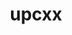 ---
title: "upcxx"
layout: cache
categories: [package, develop]
meta: {"compilers": ["gcc@=11.4.0", "gcc@=9.4.0", "oneapi@=2024.2.1"], "num_specs": 55, "num_specs_by_stack": {"e4s": 17, "e4s-neoverse-v2": 6, "e4s-neoverse_v1": 3, "e4s-oneapi": 14, "e4s-power": 1, "e4s-rocm-external": 14, "root": 55}, "oss": ["ubuntu20.04", "ubuntu22.04"], "platforms": ["linux"], "stacks": ["e4s", "e4s-neoverse-v2", "e4s-neoverse_v1", "e4s-oneapi", "e4s-power", "e4s-rocm-external", "root"], "targets": ["neoverse_v1", "neoverse_v2", "ppc64le", "x86_64_v3"], "versions": ["2023.9.0"]}
spec_details: [{"compiler": "gcc@=11.4.0", "hash": "2dq7aokzuxlpc3ahpohuugf24mnwu2lr", "os": "ubuntu22.04", "platform": "linux", "size": "-", "stacks": ["e4s-neoverse_v1", "root"], "target": "neoverse_v1", "variants": ["build_system=generic", "cross=none", "~cuda", "+gasnet", "~level_zero", "+mpi", "patches=89a2eeb", "~rocm"], "versions": ["2023.9.0"]}, {"compiler": "gcc@=11.4.0", "hash": "3rfw6wljr44nk5rt5su4dcjuom43i2ca", "os": "ubuntu22.04", "platform": "linux", "size": "-", "stacks": ["e4s-neoverse-v2", "root"], "target": "neoverse_v2", "variants": ["build_system=generic", "cross=none", "~cuda", "+gasnet", "~level_zero", "+mpi", "patches=89a2eeb", "~rocm"], "versions": ["2023.9.0"]}, {"compiler": "gcc@=11.4.0", "hash": "4wywezvdz5xnkiaetq3kewjnq3o7lqvi", "os": "ubuntu22.04", "platform": "linux", "size": "-", "stacks": ["e4s-rocm-external", "root"], "target": "x86_64_v3", "variants": ["amdgpu_target=gfx90a", "build_system=generic", "cross=none", "~cuda", "+gasnet", "~level_zero", "+mpi", "patches=89a2eeb", "+rocm"], "versions": ["2023.9.0"]}, {"compiler": "gcc@=11.4.0", "hash": "52lcb5hs3qrd675es3csg72brzuv65kk", "os": "ubuntu22.04", "platform": "linux", "size": "-", "stacks": ["e4s", "root"], "target": "x86_64_v3", "variants": ["amdgpu_target=gfx90a", "build_system=generic", "cross=none", "~cuda", "+gasnet", "~level_zero", "+mpi", "patches=89a2eeb", "+rocm"], "versions": ["2023.9.0"]}, {"compiler": "gcc@=11.4.0", "hash": "572quxuvhadp25xiqlsjj65x5hso3lrx", "os": "ubuntu22.04", "platform": "linux", "size": "-", "stacks": ["e4s", "root"], "target": "x86_64_v3", "variants": ["amdgpu_target=gfx90a", "build_system=generic", "cross=none", "~cuda", "+gasnet", "~level_zero", "+mpi", "patches=89a2eeb", "+rocm"], "versions": ["2023.9.0"]}, {"compiler": "oneapi@=2024.2.1", "hash": "5kzjafcgarlgkevgj62ggn6jia2esoox", "os": "ubuntu22.04", "platform": "linux", "size": "-", "stacks": ["e4s-oneapi", "root"], "target": "x86_64_v3", "variants": ["build_system=generic", "cross=none", "~cuda", "+gasnet", "~level_zero", "+mpi", "patches=89a2eeb", "~rocm"], "versions": ["2023.9.0"]}, {"compiler": "gcc@=11.4.0", "hash": "62zhc2r4hk4nphduetqegerdnnbuewhp", "os": "ubuntu22.04", "platform": "linux", "size": "-", "stacks": ["e4s", "root"], "target": "x86_64_v3", "variants": ["build_system=generic", "cross=none", "~cuda", "+gasnet", "~level_zero", "+mpi", "patches=89a2eeb", "~rocm"], "versions": ["2023.9.0"]}, {"compiler": "gcc@=11.4.0", "hash": "6ehdpprqn77mdyvnfltcets6uiu3sm4c", "os": "ubuntu22.04", "platform": "linux", "size": "-", "stacks": ["e4s-neoverse-v2", "root"], "target": "neoverse_v2", "variants": ["build_system=generic", "cross=none", "~cuda", "+gasnet", "~level_zero", "+mpi", "patches=89a2eeb", "~rocm"], "versions": ["2023.9.0"]}, {"compiler": "gcc@=11.4.0", "hash": "6njy6riosznxjickyxbqe4gbhfpzyy27", "os": "ubuntu22.04", "platform": "linux", "size": "-", "stacks": ["e4s-rocm-external", "root"], "target": "x86_64_v3", "variants": ["amdgpu_target=gfx908", "build_system=generic", "cross=none", "~cuda", "+gasnet", "~level_zero", "+mpi", "patches=89a2eeb", "+rocm"], "versions": ["2023.9.0"]}, {"compiler": "gcc@=11.4.0", "hash": "7khiz5dbj4rv2temhhqnrlcgbrnhlmer", "os": "ubuntu22.04", "platform": "linux", "size": "-", "stacks": ["e4s-rocm-external", "root"], "target": "x86_64_v3", "variants": ["amdgpu_target=gfx90a", "build_system=generic", "cross=none", "~cuda", "+gasnet", "~level_zero", "+mpi", "patches=89a2eeb", "+rocm"], "versions": ["2023.9.0"]}, {"compiler": "oneapi@=2024.2.1", "hash": "aoqgmtpcd7j7kt4z4mx5iv254n3qyngo", "os": "ubuntu22.04", "platform": "linux", "size": "-", "stacks": ["e4s-oneapi", "root"], "target": "x86_64_v3", "variants": ["build_system=generic", "cross=none", "~cuda", "+gasnet", "+level_zero", "+mpi", "patches=89a2eeb", "~rocm"], "versions": ["2023.9.0"]}, {"compiler": "oneapi@=2024.2.1", "hash": "aqh5n2b5c2vng36uuu3m43mun7bylj6c", "os": "ubuntu22.04", "platform": "linux", "size": "-", "stacks": ["e4s-oneapi", "root"], "target": "x86_64_v3", "variants": ["build_system=generic", "cross=none", "~cuda", "+gasnet", "~level_zero", "+mpi", "patches=89a2eeb", "~rocm"], "versions": ["2023.9.0"]}, {"compiler": "oneapi@=2024.2.1", "hash": "boybriuxabbqzg5pf2zfwp772picfal4", "os": "ubuntu22.04", "platform": "linux", "size": "-", "stacks": ["e4s-oneapi", "root"], "target": "x86_64_v3", "variants": ["build_system=generic", "cross=none", "~cuda", "+gasnet", "+level_zero", "+mpi", "patches=89a2eeb", "~rocm"], "versions": ["2023.9.0"]}, {"compiler": "gcc@=11.4.0", "hash": "bzky2llkhrfcmhcvl6r76ynvr4livzmg", "os": "ubuntu22.04", "platform": "linux", "size": "-", "stacks": ["e4s-neoverse-v2", "root"], "target": "neoverse_v2", "variants": ["build_system=generic", "cross=none", "~cuda", "+gasnet", "~level_zero", "+mpi", "patches=89a2eeb", "~rocm"], "versions": ["2023.9.0"]}, {"compiler": "gcc@=11.4.0", "hash": "caelhhveebzsdp3cid5z4ah5xiqcp7mw", "os": "ubuntu22.04", "platform": "linux", "size": "-", "stacks": ["e4s", "root"], "target": "x86_64_v3", "variants": ["amdgpu_target=gfx90a", "build_system=generic", "cross=none", "~cuda", "+gasnet", "~level_zero", "+mpi", "patches=89a2eeb", "+rocm"], "versions": ["2023.9.0"]}, {"compiler": "gcc@=11.4.0", "hash": "cxjrthju3ix44s4r7mke7i2eaypbqpfj", "os": "ubuntu22.04", "platform": "linux", "size": "-", "stacks": ["e4s-neoverse_v1", "root"], "target": "neoverse_v1", "variants": ["build_system=generic", "cross=none", "~cuda", "+gasnet", "~level_zero", "+mpi", "patches=89a2eeb", "~rocm"], "versions": ["2023.9.0"]}, {"compiler": "gcc@=11.4.0", "hash": "dleytpgevjviaecixlnhvnzezuk6j5al", "os": "ubuntu22.04", "platform": "linux", "size": "-", "stacks": ["e4s-rocm-external", "root"], "target": "x86_64_v3", "variants": ["amdgpu_target=gfx908", "build_system=generic", "cross=none", "~cuda", "+gasnet", "~level_zero", "+mpi", "patches=89a2eeb", "+rocm"], "versions": ["2023.9.0"]}, {"compiler": "oneapi@=2024.2.1", "hash": "dpq5euebxrcbmhcti3vl5rdoal3q5gp6", "os": "ubuntu22.04", "platform": "linux", "size": "-", "stacks": ["e4s-oneapi", "root"], "target": "x86_64_v3", "variants": ["build_system=generic", "cross=none", "~cuda", "+gasnet", "+level_zero", "+mpi", "patches=89a2eeb", "~rocm"], "versions": ["2023.9.0"]}, {"compiler": "oneapi@=2024.2.1", "hash": "e3wukriztfisupiacxycjrvrvycidr6i", "os": "ubuntu22.04", "platform": "linux", "size": "-", "stacks": ["e4s-oneapi", "root"], "target": "x86_64_v3", "variants": ["build_system=generic", "cross=none", "~cuda", "+gasnet", "+level_zero", "+mpi", "patches=89a2eeb", "~rocm"], "versions": ["2023.9.0"]}, {"compiler": "oneapi@=2024.2.1", "hash": "f2uwqhuhc72cguok23mkweejiwbhhzy5", "os": "ubuntu22.04", "platform": "linux", "size": "-", "stacks": ["e4s-oneapi", "root"], "target": "x86_64_v3", "variants": ["build_system=generic", "cross=none", "~cuda", "+gasnet", "~level_zero", "+mpi", "patches=89a2eeb", "~rocm"], "versions": ["2023.9.0"]}, {"compiler": "gcc@=11.4.0", "hash": "fjjr3jj6l5yowmd6augecrpmmc4t2hgd", "os": "ubuntu22.04", "platform": "linux", "size": "-", "stacks": ["e4s-neoverse-v2", "root"], "target": "neoverse_v2", "variants": ["build_system=generic", "cross=none", "~cuda", "+gasnet", "~level_zero", "+mpi", "patches=89a2eeb", "~rocm"], "versions": ["2023.9.0"]}, {"compiler": "oneapi@=2024.2.1", "hash": "gwdrgoigs7syjy5qg66xfhs7rvxjedon", "os": "ubuntu22.04", "platform": "linux", "size": "-", "stacks": ["e4s-oneapi", "root"], "target": "x86_64_v3", "variants": ["build_system=generic", "cross=none", "~cuda", "+gasnet", "~level_zero", "+mpi", "patches=89a2eeb", "~rocm"], "versions": ["2023.9.0"]}, {"compiler": "oneapi@=2024.2.1", "hash": "h76y2i4khnhqwvkhhrbe2d4hxivquwxr", "os": "ubuntu22.04", "platform": "linux", "size": "-", "stacks": ["e4s-oneapi", "root"], "target": "x86_64_v3", "variants": ["build_system=generic", "cross=none", "~cuda", "+gasnet", "+level_zero", "+mpi", "patches=89a2eeb", "~rocm"], "versions": ["2023.9.0"]}, {"compiler": "gcc@=11.4.0", "hash": "hwjvzkgwlmm2i5v2oqq7vxamredhenmv", "os": "ubuntu22.04", "platform": "linux", "size": "-", "stacks": ["e4s", "root"], "target": "x86_64_v3", "variants": ["build_system=generic", "cross=none", "~cuda", "+gasnet", "~level_zero", "+mpi", "patches=89a2eeb", "~rocm"], "versions": ["2023.9.0"]}, {"compiler": "oneapi@=2024.2.1", "hash": "hzq6yvxq4lisccfsmbjmxiew3jjdgk74", "os": "ubuntu22.04", "platform": "linux", "size": "-", "stacks": ["e4s-oneapi", "root"], "target": "x86_64_v3", "variants": ["build_system=generic", "cross=none", "~cuda", "+gasnet", "~level_zero", "+mpi", "patches=89a2eeb", "~rocm"], "versions": ["2023.9.0"]}, {"compiler": "gcc@=11.4.0", "hash": "i2ahvp3gww4yglfohx6k24vs6t4dputq", "os": "ubuntu22.04", "platform": "linux", "size": "-", "stacks": ["e4s", "root"], "target": "x86_64_v3", "variants": ["amdgpu_target=gfx90a", "build_system=generic", "cross=none", "~cuda", "+gasnet", "~level_zero", "+mpi", "patches=89a2eeb", "+rocm"], "versions": ["2023.9.0"]}, {"compiler": "gcc@=11.4.0", "hash": "igksj57ixag35xqqkbtqih7ojqesptu2", "os": "ubuntu22.04", "platform": "linux", "size": "-", "stacks": ["e4s-rocm-external", "root"], "target": "x86_64_v3", "variants": ["amdgpu_target=gfx90a", "build_system=generic", "cross=none", "~cuda", "+gasnet", "~level_zero", "+mpi", "patches=89a2eeb", "+rocm"], "versions": ["2023.9.0"]}, {"compiler": "gcc@=11.4.0", "hash": "j44vfdu6lymjwswuv3bzpj77c2i4gv2z", "os": "ubuntu22.04", "platform": "linux", "size": "-", "stacks": ["e4s-neoverse-v2", "root"], "target": "neoverse_v2", "variants": ["build_system=generic", "cross=none", "~cuda", "+gasnet", "~level_zero", "+mpi", "patches=89a2eeb", "~rocm"], "versions": ["2023.9.0"]}, {"compiler": "gcc@=11.4.0", "hash": "jp7m6yysdacc6ku3lijtmnlolscsb4l6", "os": "ubuntu22.04", "platform": "linux", "size": "-", "stacks": ["e4s", "root"], "target": "x86_64_v3", "variants": ["amdgpu_target=gfx90a", "build_system=generic", "cross=none", "~cuda", "+gasnet", "~level_zero", "+mpi", "patches=89a2eeb", "+rocm"], "versions": ["2023.9.0"]}, {"compiler": "gcc@=11.4.0", "hash": "mlrovmefd4j57gmw6dkm4odlgbvlwbo6", "os": "ubuntu22.04", "platform": "linux", "size": "-", "stacks": ["e4s-rocm-external", "root"], "target": "x86_64_v3", "variants": ["amdgpu_target=gfx90a", "build_system=generic", "cross=none", "~cuda", "+gasnet", "~level_zero", "+mpi", "patches=89a2eeb", "+rocm"], "versions": ["2023.9.0"]}, {"compiler": "gcc@=11.4.0", "hash": "o3kmxxb7q5b52qgiqbbhh54puax37xuf", "os": "ubuntu22.04", "platform": "linux", "size": "-", "stacks": ["e4s", "root"], "target": "x86_64_v3", "variants": ["build_system=generic", "cross=none", "~cuda", "+gasnet", "~level_zero", "+mpi", "patches=89a2eeb", "~rocm"], "versions": ["2023.9.0"]}, {"compiler": "gcc@=11.4.0", "hash": "oty6orfhf45ezeuhcwpxuh35sbkx5czo", "os": "ubuntu22.04", "platform": "linux", "size": "-", "stacks": ["e4s-rocm-external", "root"], "target": "x86_64_v3", "variants": ["amdgpu_target=gfx908", "build_system=generic", "cross=none", "~cuda", "+gasnet", "~level_zero", "+mpi", "patches=89a2eeb", "+rocm"], "versions": ["2023.9.0"]}, {"compiler": "gcc@=11.4.0", "hash": "pedmkk36wwy3aqcq2iogda3wh2y5qx4e", "os": "ubuntu22.04", "platform": "linux", "size": "-", "stacks": ["e4s", "root"], "target": "x86_64_v3", "variants": ["amdgpu_target=gfx90a", "build_system=generic", "cross=none", "~cuda", "+gasnet", "~level_zero", "+mpi", "patches=89a2eeb", "+rocm"], "versions": ["2023.9.0"]}, {"compiler": "gcc@=11.4.0", "hash": "phi6sqkrlcy52sih66offflnl3ga2ret", "os": "ubuntu22.04", "platform": "linux", "size": "-", "stacks": ["e4s-neoverse_v1", "root"], "target": "neoverse_v1", "variants": ["build_system=generic", "cross=none", "~cuda", "+gasnet", "~level_zero", "+mpi", "patches=89a2eeb", "~rocm"], "versions": ["2023.9.0"]}, {"compiler": "gcc@=9.4.0", "hash": "pom2on774qw6f6terw2bmsbeg6yrqgbu", "os": "ubuntu20.04", "platform": "linux", "size": "-", "stacks": ["e4s-power", "root"], "target": "ppc64le", "variants": ["build_system=generic", "cross=none", "~cuda", "+gasnet", "~level_zero", "+mpi", "patches=89a2eeb", "~rocm"], "versions": ["2023.9.0"]}, {"compiler": "gcc@=11.4.0", "hash": "pxt7sp5wvatvaoahasdrotexef24o6hh", "os": "ubuntu22.04", "platform": "linux", "size": "-", "stacks": ["e4s-rocm-external", "root"], "target": "x86_64_v3", "variants": ["amdgpu_target=gfx908", "build_system=generic", "cross=none", "~cuda", "+gasnet", "~level_zero", "+mpi", "patches=89a2eeb", "+rocm"], "versions": ["2023.9.0"]}, {"compiler": "oneapi@=2024.2.1", "hash": "q57hv6ds3iacdx3gal5hoziqrn7mo4ce", "os": "ubuntu22.04", "platform": "linux", "size": "-", "stacks": ["e4s-oneapi", "root"], "target": "x86_64_v3", "variants": ["build_system=generic", "cross=none", "~cuda", "+gasnet", "+level_zero", "+mpi", "patches=89a2eeb", "~rocm"], "versions": ["2023.9.0"]}, {"compiler": "gcc@=11.4.0", "hash": "q7jilg4qcr5rdkchuxrrufcz6saq5ykw", "os": "ubuntu22.04", "platform": "linux", "size": "-", "stacks": ["e4s-rocm-external", "root"], "target": "x86_64_v3", "variants": ["amdgpu_target=gfx90a", "build_system=generic", "cross=none", "~cuda", "+gasnet", "~level_zero", "+mpi", "patches=89a2eeb", "+rocm"], "versions": ["2023.9.0"]}, {"compiler": "gcc@=11.4.0", "hash": "qacp3fv4ttqycx4qrqbwahn6rxq2xeyz", "os": "ubuntu22.04", "platform": "linux", "size": "-", "stacks": ["e4s-rocm-external", "root"], "target": "x86_64_v3", "variants": ["amdgpu_target=gfx90a", "build_system=generic", "cross=none", "~cuda", "+gasnet", "~level_zero", "+mpi", "patches=89a2eeb", "+rocm"], "versions": ["2023.9.0"]}, {"compiler": "gcc@=11.4.0", "hash": "qeyqkhs3n5vodxbtfx6wdmlttizx2662", "os": "ubuntu22.04", "platform": "linux", "size": "-", "stacks": ["e4s-rocm-external", "root"], "target": "x86_64_v3", "variants": ["amdgpu_target=gfx90a", "build_system=generic", "cross=none", "~cuda", "+gasnet", "~level_zero", "+mpi", "patches=89a2eeb", "+rocm"], "versions": ["2023.9.0"]}, {"compiler": "oneapi@=2024.2.1", "hash": "qz6vwld5konjpuhdodz7nhsfyjmtnh7z", "os": "ubuntu22.04", "platform": "linux", "size": "-", "stacks": ["e4s-oneapi", "root"], "target": "x86_64_v3", "variants": ["build_system=generic", "cross=none", "~cuda", "+gasnet", "~level_zero", "+mpi", "patches=89a2eeb", "~rocm"], "versions": ["2023.9.0"]}, {"compiler": "gcc@=11.4.0", "hash": "rgmkcvic56qrkygcebx3lyxd2iyufnzf", "os": "ubuntu22.04", "platform": "linux", "size": "-", "stacks": ["e4s", "root"], "target": "x86_64_v3", "variants": ["amdgpu_target=gfx90a", "build_system=generic", "cross=none", "~cuda", "+gasnet", "~level_zero", "+mpi", "patches=89a2eeb", "+rocm"], "versions": ["2023.9.0"]}, {"compiler": "gcc@=11.4.0", "hash": "rmirbr3p4peljp47zewmwfojhnp5k6ws", "os": "ubuntu22.04", "platform": "linux", "size": "-", "stacks": ["e4s", "root"], "target": "x86_64_v3", "variants": ["build_system=generic", "cross=none", "~cuda", "+gasnet", "~level_zero", "+mpi", "patches=89a2eeb", "~rocm"], "versions": ["2023.9.0"]}, {"compiler": "gcc@=11.4.0", "hash": "s6uk76nyjg35fjvbwxpfdpqr4yizqsih", "os": "ubuntu22.04", "platform": "linux", "size": "-", "stacks": ["e4s", "root"], "target": "x86_64_v3", "variants": ["build_system=generic", "cross=none", "~cuda", "+gasnet", "~level_zero", "+mpi", "patches=89a2eeb", "~rocm"], "versions": ["2023.9.0"]}, {"compiler": "oneapi@=2024.2.1", "hash": "skja4nlsvgmpxvtcu3yazgjebuumlrz6", "os": "ubuntu22.04", "platform": "linux", "size": "-", "stacks": ["e4s-oneapi", "root"], "target": "x86_64_v3", "variants": ["build_system=generic", "cross=none", "~cuda", "+gasnet", "~level_zero", "+mpi", "patches=89a2eeb", "~rocm"], "versions": ["2023.9.0"]}, {"compiler": "gcc@=11.4.0", "hash": "slh746m4jkq5morr35bdefqjeq4lgwwx", "os": "ubuntu22.04", "platform": "linux", "size": "-", "stacks": ["e4s-rocm-external", "root"], "target": "x86_64_v3", "variants": ["amdgpu_target=gfx908", "build_system=generic", "cross=none", "~cuda", "+gasnet", "~level_zero", "+mpi", "patches=89a2eeb", "+rocm"], "versions": ["2023.9.0"]}, {"compiler": "gcc@=11.4.0", "hash": "svy7utkk7fsbtdxgtv64m3cmf6hqkodc", "os": "ubuntu22.04", "platform": "linux", "size": "-", "stacks": ["e4s-rocm-external", "root"], "target": "x86_64_v3", "variants": ["amdgpu_target=gfx908", "build_system=generic", "cross=none", "~cuda", "+gasnet", "~level_zero", "+mpi", "patches=89a2eeb", "+rocm"], "versions": ["2023.9.0"]}, {"compiler": "gcc@=11.4.0", "hash": "urbrmv3bu5me76qsjjav64kotk5jl7m6", "os": "ubuntu22.04", "platform": "linux", "size": "-", "stacks": ["e4s", "root"], "target": "x86_64_v3", "variants": ["amdgpu_target=gfx90a", "build_system=generic", "cross=none", "~cuda", "+gasnet", "~level_zero", "+mpi", "patches=89a2eeb", "+rocm"], "versions": ["2023.9.0"]}, {"compiler": "gcc@=11.4.0", "hash": "uzypdyqqxfe2ryv6i3x74h4j26jj3gdo", "os": "ubuntu22.04", "platform": "linux", "size": "-", "stacks": ["e4s", "root"], "target": "x86_64_v3", "variants": ["amdgpu_target=gfx90a", "build_system=generic", "cross=none", "~cuda", "+gasnet", "~level_zero", "+mpi", "patches=89a2eeb", "+rocm"], "versions": ["2023.9.0"]}, {"compiler": "oneapi@=2024.2.1", "hash": "wa7g2nokzoab4k2rtx6iascwljy6stiz", "os": "ubuntu22.04", "platform": "linux", "size": "-", "stacks": ["e4s-oneapi", "root"], "target": "x86_64_v3", "variants": ["build_system=generic", "cross=none", "~cuda", "+gasnet", "+level_zero", "+mpi", "patches=89a2eeb", "~rocm"], "versions": ["2023.9.0"]}, {"compiler": "gcc@=11.4.0", "hash": "xtvwsvbsqji627xlyiyirchprzwwn63v", "os": "ubuntu22.04", "platform": "linux", "size": "-", "stacks": ["e4s-rocm-external", "root"], "target": "x86_64_v3", "variants": ["amdgpu_target=gfx908", "build_system=generic", "cross=none", "~cuda", "+gasnet", "~level_zero", "+mpi", "patches=89a2eeb", "+rocm"], "versions": ["2023.9.0"]}, {"compiler": "gcc@=11.4.0", "hash": "yl6jswazaoahptq4ztcbhjsl7rrq4gww", "os": "ubuntu22.04", "platform": "linux", "size": "-", "stacks": ["e4s", "root"], "target": "x86_64_v3", "variants": ["amdgpu_target=gfx90a", "build_system=generic", "cross=none", "~cuda", "+gasnet", "~level_zero", "+mpi", "patches=89a2eeb", "+rocm"], "versions": ["2023.9.0"]}, {"compiler": "gcc@=11.4.0", "hash": "z4y2ex7iukmcxpw7sdz4rkuklszdgcc3", "os": "ubuntu22.04", "platform": "linux", "size": "-", "stacks": ["e4s", "root"], "target": "x86_64_v3", "variants": ["build_system=generic", "cross=none", "~cuda", "+gasnet", "~level_zero", "+mpi", "patches=89a2eeb", "~rocm"], "versions": ["2023.9.0"]}, {"compiler": "gcc@=11.4.0", "hash": "z6wadoqzxqhui4ghwu4ey2xvhgqwnhtc", "os": "ubuntu22.04", "platform": "linux", "size": "-", "stacks": ["e4s", "root"], "target": "x86_64_v3", "variants": ["amdgpu_target=gfx90a", "build_system=generic", "cross=none", "~cuda", "+gasnet", "~level_zero", "+mpi", "patches=89a2eeb", "+rocm"], "versions": ["2023.9.0"]}, {"compiler": "gcc@=11.4.0", "hash": "zof53iwtnsgxofsxaj2eh3clxmwdhh4x", "os": "ubuntu22.04", "platform": "linux", "size": "-", "stacks": ["e4s-neoverse-v2", "root"], "target": "neoverse_v2", "variants": ["build_system=generic", "cross=none", "~cuda", "+gasnet", "~level_zero", "+mpi", "patches=89a2eeb", "~rocm"], "versions": ["2023.9.0"]}]
---